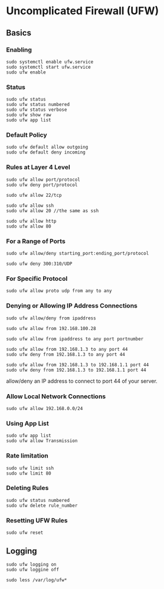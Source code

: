 # Uncomplicated Firewall (UFW)
## Basics

### Enabling
```
sudo systemctl enable ufw.service
sudo systemctl start ufw.service
sudo ufw enable
```

### Status
```
sudo ufw status
sudo ufw status numbered
sudo ufw status verbose
sudo ufw show raw
sudo ufw app list
```

### Default Policy
```
sudo ufw default allow outgoing
sudo ufw default deny incoming
```
### Rules at Layer 4 Level

```
sudo ufw allow port/protocol
sudo ufw deny port/protocol
```

```
sudo ufw allow 22/tcp
```

```
sudo ufw allow ssh
sudo ufw allow 20 //the same as ssh

sudo ufw allow http
sudo ufw allow 80
```
### For a Range of Ports 

```
sudo ufw allow/deny starting_port:ending_port/protocol
```
```
sudo ufw deny 300:310/UDP
```

### For Specific Protocol
```
sudo ufw allow proto udp from any to any
```


### Denying or Allowing IP Address Connections

```
sudo ufw allow/deny from ipaddress
```
```
sudo ufw allow from 192.168.100.28
```

```
sudo ufw allow from ipaddress to any port portnumber
```
```
sudo ufw allow from 192.168.1.3 to any port 44
sudo ufw deny from 192.168.1.3 to any port 44
```

```
sudo ufw allow from 192.168.1.3 to 192.168.1.1 port 44
sudo ufw deny from 192.168.1.3 to 192.168.1.1 port 44
```
allow/deny an IP address to connect to port 44 of your server.

### Allow Local Network Connections
```
sudo ufw allow 192.168.0.0/24 
```

### Using App List
```
sudo ufw app list
sudo ufw allow Transmission
```

### Rate limitation
```
sudo ufw limit ssh
sudo ufw limit 80
```

### Deleting Rules

```
sudo ufw status numbered
sudo ufw delete rule_number
```

### Resetting UFW Rules
```
sudo ufw reset
```

## Logging
```
sudo ufw logging on
sudo ufw loggine off
```
```
sudo less /var/log/ufw*
```











